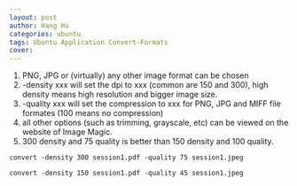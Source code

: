 ```yaml
---
layout: post
author: Hang Hu
categories: ubuntu
tags: Ubuntu Application Convert-Formats 
cover: 
---
```


1. PNG, JPG or (virtually) any other image format can be chosen
2. -density xxx will set the dpi to xxx (common are 150 and 300), high density means high resolution and bigger image size. 
3. -quality xxx will set the compression to xxx for PNG, JPG and MIFF file formates (100 means no compression)
4.  all other options (such as trimming, grayscale, etc) can be viewed on the website of Image Magic.
5. 300 density  and 75 quality is better than 150 density and 100 quality.
```
convert -density 300 session1.pdf -quality 75 session1.jpeg
```
```
convert -density 150 session1.pdf -quality 45 session1.jpeg
```
